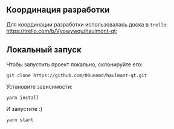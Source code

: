 ## Координация разработки

Для координации разработки использовалась доска в `trello`: https://trello.com/b/Vyowywqu/haulmont-qt;

## Локальный запуск

Чтобы запустить проект локально, склонируйте его:

`git clone https://github.com/00unnmd/haulmont-qt.git`

Установите зависимости:

`yarn install`

И запустите :)

`yarn start`
